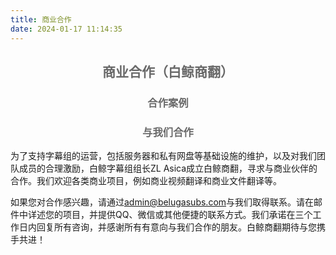 ```yaml
---
title: 商业合作
date: 2024-01-17 11:14:35
---
```

<h2 style="color: #696969; text-align: center;">商业合作（白鲸商翻）</h2>

<h3 style="color: #696969; text-align: center;">合作案例</h3>

<div id="business-cases-example">
        <!-- 案例将在这里动态生成 -->
</div>

<h3 style="color: #696969; text-align: center;">与我们合作</h3>

<p style="text-align: left;">为了支持字幕组的运营，包括服务器和私有网盘等基础设施的维护，以及对我们团队成员的合理激励，白鲸字幕组组长ZL Asica成立白鲸商翻，寻求与商业伙伴的合作。我们欢迎各类商业项目，例如商业视频翻译和商业文件翻译等。</p>

<p style="text-align: left;">如果您对合作感兴趣，请通过<a href="mailto:admin@belugasubs.com" title="联系邮箱" target="_blank">admin@belugasubs.com</a>与我们取得联系。请在邮件中详述您的项目，并提供QQ、微信或其他便捷的联系方式。我们承诺在三个工作日内回复所有咨询，并感谢所有有意向与我们合作的朋友。白鲸商翻期待与您携手共进！</p>
